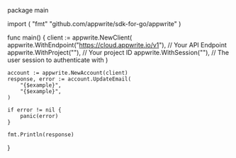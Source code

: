 package main

import (
    "fmt"
	"github.com/appwrite/sdk-for-go/appwrite"
)

func main() {
	client := appwrite.NewClient(
        appwrite.WithEndpoint("https://cloud.appwrite.io/v1"), // Your API Endpoint
        appwrite.WithProject(""), // Your project ID
        appwrite.WithSession(""), // The user session to authenticate with
    )

    account := appwrite.NewAccount(client)
    response, error := account.UpdateEmail(
        "{$example}",
        "{$example}",
    )

    if error != nil {
        panic(error)
    }

    fmt.Println(response)
}
